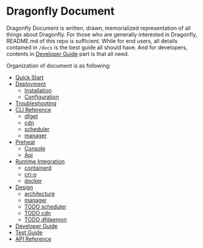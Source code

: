 # Dragonfly Document

Dragonfly Document is written, drawn, memorialized representation of
all things about Dragonfly. For those who are generally interested in Dragonfly,
README.md of this repo is sufficient. While for end users,
all details contained in `/docs` is the best guide all should have.
And for developers, contents in [Developer Guide](developer-guide/developer-guide.md)
part is that all need.

Organization of document is as following:

* [Quick Start](quick-start.md)
* [Deployment](deployment/README.md)
  * [Installation](deployment/installation)
  * [Configuration](deployment/configuration)
* [Troubleshooting](troubleshooting/README.md)
* [CLI Reference](cli-reference/README.md)
  * [dfget](cli-reference/dfget.md)
  * [cdn](cli-reference/cdn.md)
  * [scheduler](cli-reference/scheduler.md)
  * [manager](cli-reference/manager.md)
* [Preheat](preheat/README.md)
  * [Console](preheat/console.md)
  * [Api](preheat/api.md)
* [Runtime Integration](runtime-integration/README.md)
  * [containerd](runtime-integration/containerd/README.md)
  * [cri-o](runtime-integration/cri-o.md)
  * [docker](runtime-integration/docker.md)
* [Design](design/README.md)
  * [architecture](design/architecture.md)
  * [manager](design/manager.md)
  * [TODO scheduler](design/scheduler.md)
  * [TODO cdn](design/cdn.md)
  * [TODO dfdaemon](design/dfdaemon.md)
* [Developer Guide](developer-guide/developer-guide.md)
* [Test Guide](test-guide/test-guide.md)
* [API Reference](api-reference/api-reference.md)
